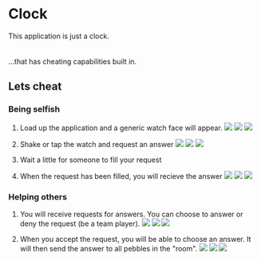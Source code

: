 # Clock
This application is just a clock. 
<br><br><br>
...that has cheating capabilities built in. 

## Lets cheat

### Being selfish
1. Load up the application and a generic watch face will appear. 
![](http://i.imgur.com/DtETKKs.png) ![](http://i.imgur.com/WeQX6UQ.png) ![](http://i.imgur.com/ipvo2yN.png)

2. Shake or tap the watch and request an answer
![](http://i.imgur.com/BTybR7n.png) ![](http://i.imgur.com/WeQX6UQ.png) ![](http://i.imgur.com/f2Y1t0c.png)

3. Wait a little for someone to fill your request
4. When the request has been filled, you will recieve the answer
![](http://i.imgur.com/ipvo2yN.png) ![](http://i.imgur.com/WeQX6UQ.png) ![](http://i.imgur.com/IEyXGn2.png)

### Helping others
1. You will receive requests for answers. You can choose to answer or deny the request (be a team player).
![](http://i.imgur.com/ipvo2yN.png) ![](http://i.imgur.com/WeQX6UQ.png) ![](http://i.imgur.com/8hSocrt.png)

2. When you accept the request, you will be able to choose an answer. It will then send the answer to all pebbles in the "room".
![](http://i.imgur.com/HaZD3sc.png) ![](http://i.imgur.com/WeQX6UQ.png) ![](http://i.imgur.com/BUwzSrw.png)


